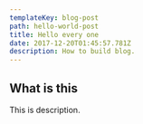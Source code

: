```yaml
---
templateKey: blog-post
path: hello-world-post
title: Hello every one
date: 2017-12-20T01:45:57.781Z
description: How to build blog.
---
```

## What is this

This is description.
